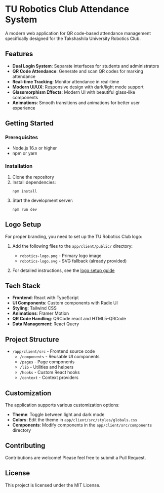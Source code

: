 # TU Robotics Club Attendance System

A modern web application for QR code-based attendance management specifically designed for the Takshashila University Robotics Club.

## Features

- **Dual Login System**: Separate interfaces for students and administrators
- **QR Code Attendance**: Generate and scan QR codes for marking attendance
- **Real-time Tracking**: Monitor attendance in real-time
- **Modern UI/UX**: Responsive design with dark/light mode support
- **Glassmorphism Effects**: Modern UI with beautiful glass-like components
- **Animations**: Smooth transitions and animations for better user experience

## Getting Started

### Prerequisites

- Node.js 16.x or higher
- npm or yarn

### Installation

1. Clone the repository
2. Install dependencies:
   ```
   npm install
   ```
3. Start the development server:
   ```
   npm run dev
   ```

## Logo Setup

For proper branding, you need to set up the TU Robotics Club logo:

1. Add the following files to the `app/client/public/` directory:
   - `robotics-logo.png` - Primary logo image
   - `robotics-logo.svg` - SVG fallback (already provided)

2. For detailed instructions, see the [logo setup guide](app/client/public/logo-instructions.md)

## Tech Stack

- **Frontend**: React with TypeScript
- **UI Components**: Custom components with Radix UI
- **Styling**: Tailwind CSS
- **Animations**: Framer Motion
- **QR Code Handling**: QRCode.react and HTML5-QRCode
- **Data Management**: React Query

## Project Structure

- `/app/client/src` - Frontend source code
  - `/components` - Reusable UI components
  - `/pages` - Page components
  - `/lib` - Utilities and helpers
  - `/hooks` - Custom React hooks
  - `/context` - Context providers

## Customization

The application supports various customization options:

- **Theme**: Toggle between light and dark mode
- **Colors**: Edit the theme in `app/client/src/styles/globals.css`
- **Components**: Modify components in the `app/client/src/components` directory

## Contributing

Contributions are welcome! Please feel free to submit a Pull Request.

## License

This project is licensed under the MIT License. 